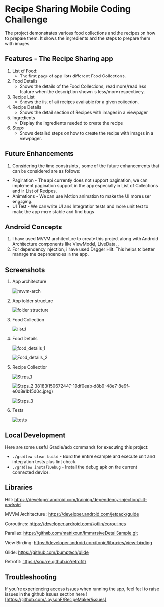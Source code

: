 # Recipe Sharing Mobile Coding Challenge

The project demonstrates various food collections and the recipes on how to prepare them. It shows the ingredients and the steps to prepare them with images.

## Features - The Recipe Sharing app 
1) List of Food:
   - The first page of app lists different Food Collections.
2) Food Details
   - Shows the details of the Food Collections, read more/read less feature when the description shown is less/more respectively.
3) Recipe List
   - Shows the list of all recipes available for a given collection.
4) Recipe Details
   - Shows the detail section of Recipes with images in a viewpager
5) Ingredients
   - Display the ingredients needed to create the recipe
6) Steps
   - Shows detailed steps on how to create the recipe with images in a viewpager.

## Future Enhancements
1) Considering the time constraints , some of the future enhancements that can be considered are as follows:
* Pagination - The api currently does not support pagination, we can implement pagination support in the app especially in List of Collections and in List of Recipes.
* Animations - We can use Motion animation to make the UI more user engaging.
* UI Test - We can write UI and Integration tests and more unit test to make the app more stable and find bugs


## Android Concepts
1) I have used MVVM architecture to create this project along with Android Architecture components like ViewModel, LiveData... 
2) For dependency injection, i have used Dagger Hilt. This helps to better manage the dependencies in the app.


## Screenshots
1) App architecture

   ![mvvm-arch](https://user-images.githubusercontent.com/6438183/150671806-f234d247-8199-4429-b92a-837d79a240de.png)

2) App folder structure

   ![folder structure](https://user-images.githubusercontent.com/6438183/150672652-9ca769ed-e147-4d2e-b98f-7ccd97d43422.png)
   
3) Food Collection

   ![list_1](https://user-images.githubusercontent.com/6438183/150672436-cf2927ba-76f3-4b91-9bb7-eaec1a84b4c3.jpeg)

4) Food Details

   ![food_details_1](https://user-images.githubusercontent.com/6438183/150672439-5c01be2f-7a20-43d4-bae4-0c3fba4e48b4.jpeg)

   ![Food_details_2](https://user-images.githubusercontent.com/6438183/150672443-7d234913-8923-4023-8eed-b74688b5ecc2.jpeg)
   
5) Recipe Collection

   ![Steps_1](https://user-images.githubusercontent.com/6438183/150672500-abcdb433-b13c-46c3-936e-a047b86a194f.jpeg)

   ![Steps_2](https://user-images.githubusercontent.com/6438183/150672449-2763e81e-e664-4698-85ec-359b10ddf68d.jpeg)
   38183/150672447-19df0eab-d8b9-48e7-8e9f-e0d8e1b15d0c.jpeg)

   ![Steps_3](https://user-images.githubusercontent.com/6438183/150672520-c1fe3c26-1153-4049-b4c5-32f63d00c275.jpeg)
   
6) Tests

   ![tests](https://user-images.githubusercontent.com/6438183/150672658-24be4916-c823-400d-9939-30e0a279ca02.png)


## Local Development

Here are some useful Gradle/adb commands for executing this project:

* `./gradlew clean build` - Build the entire example and execute unit and integration tests plus lint check.
* `./gradlew installDebug` - Install the debug apk on the current connected device.

## Libraries

Hilt: https://developer.android.com/training/dependency-injection/hilt-android

MVVM Architecture : https://developer.android.com/jetpack/guide

Coroutines: https://developer.android.com/kotlin/coroutines

Parallax: https://github.com/matrixxun/ImmersiveDetailSample.git

View Binding: https://developer.android.com/topic/libraries/view-binding

Glide: https://github.com/bumptech/glide

Retrofit: https://square.github.io/retrofit/


## Troubleshooting

If you're experiencing access issues when running the app, feel feel to raise issues in the github Issues section here ![https://github.com/JoysonF/RecipeMaker/issues]

